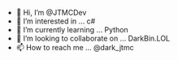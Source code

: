 - 👋 Hi, I’m @JTMCDev
- 👀 I’m interested in ... c#
- 🌱 I’m currently learning ... Python
- 💞️ I’m looking to collaborate on ... DarkBin.LOL
- 📫 How to reach me ... @dark_jtmc

<!---
JTMCDev/JTMCDev is a ✨ special ✨ repository because its `README.md` (this file) appears on your GitHub profile.
You can click the Preview link to take a look at your changes.
--->
